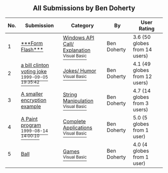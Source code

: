 ﻿<div align="center">

## All Submissions by Ben Doherty

</div>

No.  | Submission | Category | By   | User Rating
---- | ---------- | -------- | ---- | -----------
1 | [\*\*\*Form Flash\*\*\*<br />](https://github.com/Planet-Source-Code/ben-doherty-form-flash__1-2090) | [Windows API Call/ Explanation<br /><sup>Visual Basic</sup>](../ByCategory/windows-api-call-explanation__1-39.md) | Ben Doherty | 3.6 (50 globes from 14 users)
2 | [a bill clinton voting joke<br /><sup>1999-09-05 19:35:42</sup>](https://github.com/Planet-Source-Code/ben-doherty-a-bill-clinton-voting-joke__1-3407) | [Jokes/ Humor<br /><sup>Visual Basic</sup>](../ByCategory/jokes-humor__1-40.md) | Ben Doherty | 4.1 (49 globes from 12 users)
3 | [A smaller encryption example<br />](https://github.com/Planet-Source-Code/ben-doherty-a-smaller-encryption-example__1-3705) | [String Manipulation<br /><sup>Visual Basic</sup>](../ByCategory/string-manipulation__1-5.md) | Ben Doherty | 4.7 (14 globes from 3 users)
4 | [A Paint program<br /><sup>1999-08-14 14:00:10</sup>](https://github.com/Planet-Source-Code/ben-doherty-a-paint-program__1-2801) | [Complete Applications<br /><sup>Visual Basic</sup>](../ByCategory/complete-applications__1-27.md) | Ben Doherty | 5.0 (5 globes from 1 user)
5 | [Ball<br />](https://github.com/Planet-Source-Code/ben-doherty-ball__1-1900) | [Games<br /><sup>Visual Basic</sup>](../ByCategory/games__1-38.md) | Ben Doherty | 4.0 (4 globes from 1 user)
